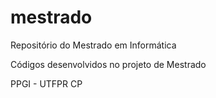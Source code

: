 # mestrado
Repositório do Mestrado em Informática

Códigos desenvolvidos no projeto de Mestrado

PPGI - UTFPR CP
